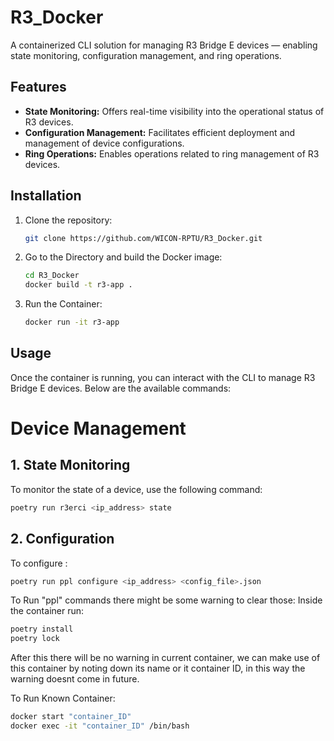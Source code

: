 # R3_Docker
A containerized CLI solution for managing R3 Bridge E devices — enabling state monitoring, configuration management, and ring operations.

## Features

- **State Monitoring:** Offers real-time visibility into the operational status of R3 devices.
- **Configuration Management:** Facilitates efficient deployment and management of device configurations.
- **Ring Operations:** Enables operations related to ring management of R3 devices.

## Installation

1. Clone the repository:
   ```bash
   git clone https://github.com/WICON-RPTU/R3_Docker.git

2. Go to the Directory and build the Docker image:
   ```bash
   cd R3_Docker
   docker build -t r3-app .

3. Run the Container:
   ```bash
   docker run -it r3-app
## Usage

Once the container is running, you can interact with the CLI to manage R3 Bridge E devices. Below are the available commands:
# Device Management
## 1. **State Monitoring**
To monitor the state of a device, use the following command:
  ```bash
  poetry run r3erci <ip_address> state
```
## 2. **Configuration**
To configure :
```bash
poetry run ppl configure <ip_address> <config_file>.json
````
To Run "ppl" commands there might be some warning to clear those:
Inside the container run:
```bash
poetry install
poetry lock
````
After this there will be no warning in current container, we can make use of this container by noting down its name or it container ID, in this way the warning doesnt come in future.

To Run Known Container:
```bash
docker start "container_ID"
docker exec -it "container_ID" /bin/bash


